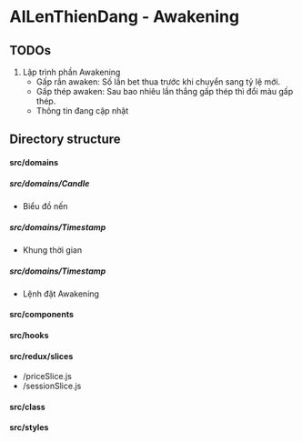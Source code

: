 # AILenThienDang - Awakening

## TODOs

1. Lập trình phần Awakening
   - Gấp rắn awaken: Số lần bet thua trước khi chuyển sang tỷ lệ mới.
   - Gấp thép awaken: Sau bao nhiêu lần thắng gấp thép thì đổi màu gấp thép.
   - Thông tin đang cập nhật

## Directory structure

#### src/domains

##### src/domains/Candle

- Biểu đồ nến

##### src/domains/Timestamp

- Khung thời gian

##### src/domains/Timestamp

- Lệnh đặt Awakening

#### src/components

#### src/hooks

#### src/redux/slices

- /priceSlice.js
- /sessionSlice.js

#### src/class

#### src/styles
